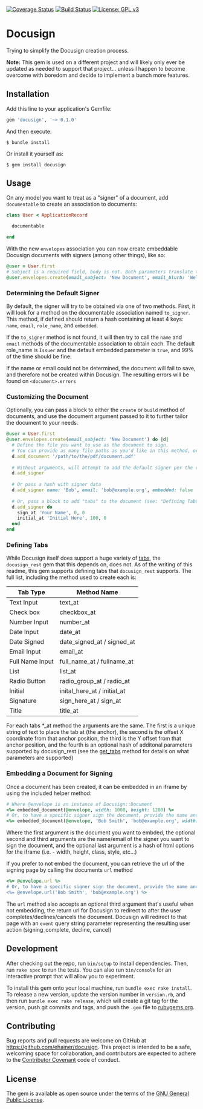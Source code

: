 [![Coverage Status](https://coveralls.io/repos/github/ehainer/docusign/badge.svg?branch=master)](https://coveralls.io/github/ehainer/docusign?branch=master)
[![Build Status](https://travis-ci.org/ehainer/docusign.svg?branch=master)](https://travis-ci.org/ehainer/docusign)
[![License: GPL v3](https://img.shields.io/badge/License-GPL%20v3-blue.svg)](http://www.gnu.org/licenses/gpl-3.0)

# Docusign

Trying to simplify the Docusign creation process.

<span color="red">**Note:** This gem is used on a different project and will likely only ever be updated as needed to support that project... unless I happen to become overcome with boredom and decide to implement a bunch more features.</span>

## Installation

Add this line to your application's Gemfile:

```ruby
gem 'docusign', '~> 0.1.0'
```

And then execute:

    $ bundle install

Or install it yourself as:

    $ gem install docusign

## Usage

On any model you want to treat as a "signer" of a document, add `documentable` to create an association to documents:

```ruby
class User < ApplicationRecord

  documentable

end
```

With the new `envelopes` association you can now create embeddable Docusign documents with signers (among other things), like so:

```ruby
@user = User.first
# Subject is a required field, body is not. Both parameters translate to the email subject/body of the delivered document
@user.envelopes.create(email_subject: 'New Document', email_blurb: 'Welcome to your new document')
```

### Determining the Default Signer

By default, the signer will try to be obtained via one of two methods. First, it will look for a method on the documentable association named `to_signer`. This method, if defined should return a hash containing at least 4 keys: `name`, `email`, `role_name`, and `embedded`.

If the `to_signer` method is not found, it will then try to call the `name` and `email` methods of the documentable association to obtain each. The default role_name is `Issuer` and the default embedded parameter is `true`, and 99% of the time should be fine.

If the name or email could not be determined, the document will fail to save, and therefore not be created within Docusign. The resulting errors will be found on `<document>.errors`

### Customizing the Document

Optionally, you can pass a block to either the `create` or `build` method of documents, and use the document argument passed to it to further tailor the document to your needs.

```ruby
@user = User.first
@user.envelopes.create(email_subject: 'New Document') do |d|
  # Define the file you want to use as the document to sign.
  # You can provide as many file paths as you'd like in this method, or call it multiple times
  d.add_document '/path/to/the/pdf/document.pdf'
  
  # Without arguments, will attempt to add the default signer per the rules laid out in 'Determining the Default Signer' above
  d.add_signer
  
  # Or pass a hash with signer data
  d.add_signer name: 'Bob', email: 'bob@example.org', embedded: false
  
  # Or, pass a block to add "tabs" to the document (see: "Defining Tabs" below for more information)
  d.add_signer do
    sign_at 'Your Name', 0, 0
    initial_at 'Initial Here', 100, 0
  end
end
```

### Defining Tabs

While Docusign itself does support a huge variety of [tabs](https://docs.docusign.com/esign/restapi/Envelopes/EnvelopeRecipientTabs/), the `docusign_rest` gem that this depends on, does not. As of the writing of this readme, this gem supports defining tabs that `docusign_rest` supports. The full list, including the method used to create each is:

| Tab Type        | Method Name                 |
|-----------------|-----------------------------|
| Text Input      | text_at                     |
| Check box       | checkbox_at                 |
| Number Input    | number_at                   |
| Date Input      | date_at                     |
| Date Signed     | date_signed_at / signed_at  |
| Email Input     | email_at                    |
| Full Name Input | full_name_at / fullname_at  |
| List            | list_at                     |
| Radio Button    | radio_group_at / radio_at   |
| Initial         | inital_here_at / initial_at |
| Signature       | sign_here_at / sign_at      |
| Title           | title_at                    |

For each tabs *_at method the arguments are the same. The first is a unique string of text to place the tab at (the anchor), the second is the offset X coordinate from that anchor position, the third is the Y offset from that anchor position, and the fourth is an optional hash of additonal parameters supported by docusign_rest (see the [get_tabs](https://github.com/jondkinney/docusign_rest/blob/master/lib/docusign_rest/client.rb#L465-L523) method for details on what parameters are supported)

### Embedding a Document for Signing

Once a document has been created, it can be embedded in an iframe by using the included helper method:

```ruby
# Where @envelope is an instance of Docusign::Document
<%= embedded_document(@envelope, width: 1000, height: 1200) %>
# Or, to have a specific signer sign the document, provide the name and email of the recipient
<%= embedded_document(@envelope, 'Bob Smith', 'bob@example.org', width: 1000, height: 1200) %>
```

Where the first argument is the document you want to embded, the optional second and third arguments are the name/email of the signer you want to sign the document, and the optional last argument is a hash of html options for the iframe (i.e. - width, height, class, style, etc...)

If you prefer to not embed the document, you can retrieve the url of the signing page by calling the documents `url` method

```ruby
<%= @envelope.url %>
# Or, to have a specific signer sign the document, provide the name and email of the recipient
<%= @envelope.url('Bob Smith', 'bob@example.org') %>
```

The `url` method also accepts an optional third argument that's useful when not embedding, the return url for Docusign to redirect to after the user completes/declines/cancels the document. Docusign will redirect to that page with an `event` query string parameter representing the resulting user action (signing_complete, decline, cancel)

## Development

After checking out the repo, run `bin/setup` to install dependencies. Then, run `rake spec` to run the tests. You can also run `bin/console` for an interactive prompt that will allow you to experiment.

To install this gem onto your local machine, run `bundle exec rake install`. To release a new version, update the version number in `version.rb`, and then run `bundle exec rake release`, which will create a git tag for the version, push git commits and tags, and push the `.gem` file to [rubygems.org](https://rubygems.org).

## Contributing

Bug reports and pull requests are welcome on GitHub at https://github.com/ehainer/docusign. This project is intended to be a safe, welcoming space for collaboration, and contributors are expected to adhere to the [Contributor Covenant](http://contributor-covenant.org) code of conduct.

## License

The gem is available as open source under the terms of the [GNU General Public License](https://www.gnu.org/licenses/gpl-3.0.en.html).

